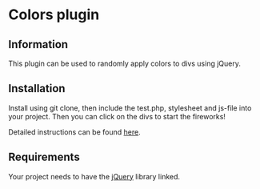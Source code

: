 Colors plugin
=============

Information
-----------

This plugin can be used to randomly apply colors to divs using jQuery.  

Installation
------------

Install using git clone, then include the test.php, stylesheet and js-file into your project. Then you can click on the divs to start the fireworks! 

Detailed instructions can be found [here](http://www.student.bth.se/~maof14/javascript/kmom03/colors/mall/).

Requirements
------------

Your project needs to have the [jQuery](http://jquery.com/download/) library linked. 
